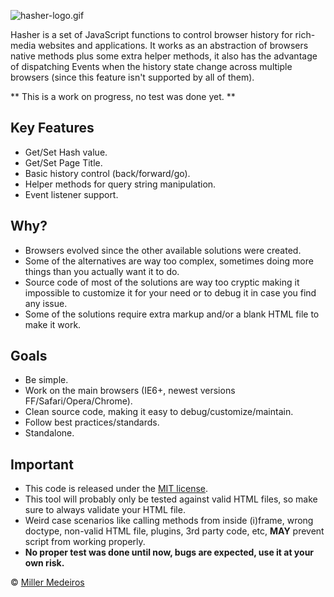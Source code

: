 ![hasher-logo.gif](http://github.com/millermedeiros/Hasher/raw/master/assets/hasher-logo.gif)

Hasher is a set of JavaScript functions to control browser history for rich-media websites and applications.
It works as an abstraction of browsers native methods plus some extra helper methods, it also has the advantage of dispatching Events when the history state change across multiple browsers (since this feature isn't supported by all of them).

** This is a work on progress, no test was done yet. **

## Key Features ##

 - Get/Set Hash value.
 - Get/Set Page Title.
 - Basic history control (back/forward/go).
 - Helper methods for query string manipulation.
 - Event listener support.

## Why? ##

 - Browsers evolved since the other available solutions were created.
 - Some of the alternatives are way too complex, sometimes doing more things than you actually want it to do.
 - Source code of most of the solutions are way too cryptic making it impossible to customize it for your need or to debug it in case you find any issue.
 - Some of the solutions require extra markup and/or a blank HTML file to make it work.

## Goals ##

 - Be simple.
 - Work on the main browsers (IE6+, newest versions FF/Safari/Opera/Chrome).
 - Clean source code, making it easy to debug/customize/maintain.
 - Follow best practices/standards.
 - Standalone.

## Important ##

 - This code is released under the [MIT license](http://www.opensource.org/licenses/mit-license.php).
 - This tool will probably only be tested against valid HTML files, so make sure to always validate your HTML file.
 - Weird case scenarios like calling methods from inside (i)frame, wrong doctype, non-valid HTML file, plugins, 3rd party code, etc, **MAY** prevent script from working properly.   
 - **No proper test was done until now, bugs are expected, use it at your own risk.**

&copy; [Miller Medeiros](http://www.millermedeiros.com)